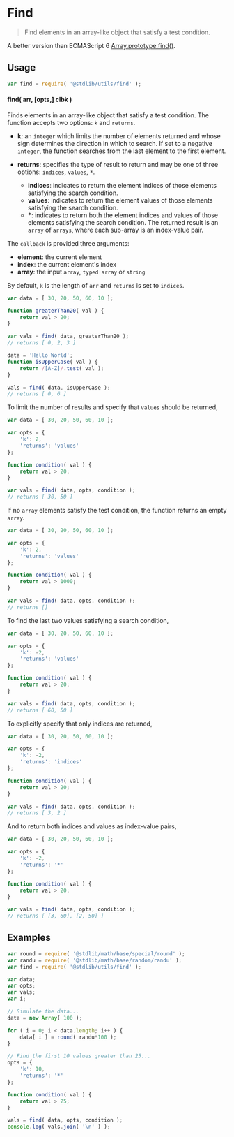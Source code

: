 # Find

> Find elements in an array-like object that satisfy a test condition.

A better version than ECMAScript 6 [Array.prototype.find()][mdn-array-find].


<section class="usage">

## Usage

``` javascript
var find = require( '@stdlib/utils/find' );
```

#### find( arr, \[opts,\] clbk )

Finds elements in an array-like object that satisfy a test condition. The function accepts two options: `k` and `returns`.

* __k__: an `integer` which limits the number of elements returned and whose sign determines the direction in which to search. If set to a negative `integer`, the function searches from the last element to the first element.

* __returns__: specifies the type of result to return and may be one of three options: `indices`, `values`, `*`.

  - __indices__: indicates to return the element indices of those elements satisfying the search condition.
  - __values__: indicates to return the element values of those elements satisfying the search condition.
  - __*__: indicates to return both the element indices and values of those elements satisfying the search condition. The returned result is an `array` of `arrays`, where each sub-array is an index-value pair.

The `callback` is provided three arguments:

* __element__: the current element
* __index__: the current element's index
* __array__: the input `array`, `typed array` or `string`

By default, `k` is the length of `arr` and `returns` is set to `indices`.

``` javascript
var data = [ 30, 20, 50, 60, 10 ];

function greaterThan20( val ) {
    return val > 20;
}

var vals = find( data, greaterThan20 );
// returns [ 0, 2, 3 ]

data = 'Hello World';
function isUpperCase( val ) {
    return /[A-Z]/.test( val );
}

vals = find( data, isUpperCase );
// returns [ 0, 6 ]
```

To limit the number of results and specify that `values` should be returned,


``` javascript
var data = [ 30, 20, 50, 60, 10 ];

var opts = {
    'k': 2,
    'returns': 'values'
};

function condition( val ) {
    return val > 20;
}

var vals = find( data, opts, condition );
// returns [ 30, 50 ]
```

If no `array` elements satisfy the test condition, the function returns an empty `array`.

``` javascript
var data = [ 30, 20, 50, 60, 10 ];

var opts = {
    'k': 2,
    'returns': 'values'
};

function condition( val ) {
    return val > 1000;
}

var vals = find( data, opts, condition );
// returns []
```

To find the last two values satisfying a search condition,

``` javascript
var data = [ 30, 20, 50, 60, 10 ];

var opts = {
    'k': -2,
    'returns': 'values'
};

function condition( val ) {
    return val > 20;
}

var vals = find( data, opts, condition );
// returns [ 60, 50 ]
```

To explicitly specify that only indices are returned,

``` javascript
var data = [ 30, 20, 50, 60, 10 ];

var opts = {
    'k': -2,
    'returns': 'indices'
};

function condition( val ) {
    return val > 20;
}

var vals = find( data, opts, condition );
// returns [ 3, 2 ]
```

And to return both indices and values as index-value pairs,

``` javascript
var data = [ 30, 20, 50, 60, 10 ];

var opts = {
    'k': -2,
    'returns': '*'
};

function condition( val ) {
    return val > 20;
}

var vals = find( data, opts, condition );
// returns [ [3, 60], [2, 50] ]
```

</section>

<!-- /.usage -->


<section class="examples">

## Examples

``` javascript
var round = require( '@stdlib/math/base/special/round' );
var randu = require( '@stdlib/math/base/random/randu' );
var find = require( '@stdlib/utils/find' );

var data;
var opts;
var vals;
var i;

// Simulate the data...
data = new Array( 100 );

for ( i = 0; i < data.length; i++ ) {
    data[ i ] = round( randu*100 );
}

// Find the first 10 values greater than 25...
opts = {
    'k': 10,
    'returns': '*'
};

function condition( val ) {
    return val > 25;
}

vals = find( data, opts, condition );
console.log( vals.join( '\n' ) );
```

</section>

<!-- /.examples -->


<section class="links">

[mdn-array-find]: https://developer.mozilla.org/en-US/docs/Web/JavaScript/Reference/Global_Objects/Array/find

</section>

<!-- /.links -->
